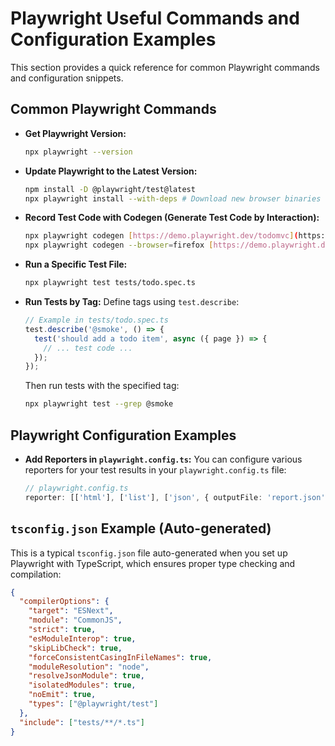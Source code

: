 # Playwright Useful Commands and Configuration Examples

This section provides a quick reference for common Playwright commands and configuration snippets.

## Common Playwright Commands

* **Get Playwright Version:**
    ```bash
    npx playwright --version
    ```

* **Update Playwright to the Latest Version:**
    ```bash
    npm install -D @playwright/test@latest
    npx playwright install --with-deps # Download new browser binaries
    ```

* **Record Test Code with Codegen (Generate Test Code by Interaction):**
    ```bash
    npx playwright codegen [https://demo.playwright.dev/todomvc](https://demo.playwright.dev/todomvc)
    npx playwright codegen --browser=firefox [https://demo.playwright.dev/todomvc](https://demo.playwright.dev/todomvc)
    ```

* **Run a Specific Test File:**
    ```bash
    npx playwright test tests/todo.spec.ts
    ```

* **Run Tests by Tag:**
    Define tags using `test.describe`:
    ```typescript
    // Example in tests/todo.spec.ts
    test.describe('@smoke', () => {
      test('should add a todo item', async ({ page }) => {
        // ... test code ...
      });
    });
    ```
    Then run tests with the specified tag:
    ```bash
    npx playwright test --grep @smoke
    ```

## Playwright Configuration Examples

* **Add Reporters in `playwright.config.ts`:**
    You can configure various reporters for your test results in your `playwright.config.ts` file:
    ```typescript
    // playwright.config.ts
    reporter: [['html'], ['list'], ['json', { outputFile: 'report.json' }]],
    ```

## `tsconfig.json` Example (Auto-generated)

This is a typical `tsconfig.json` file auto-generated when you set up Playwright with TypeScript, which ensures proper type checking and compilation:

```json
{
  "compilerOptions": {
    "target": "ESNext",
    "module": "CommonJS",
    "strict": true,
    "esModuleInterop": true,
    "skipLibCheck": true,
    "forceConsistentCasingInFileNames": true,
    "moduleResolution": "node",
    "resolveJsonModule": true,
    "isolatedModules": true,
    "noEmit": true,
    "types": ["@playwright/test"]
  },
  "include": ["tests/**/*.ts"]
}